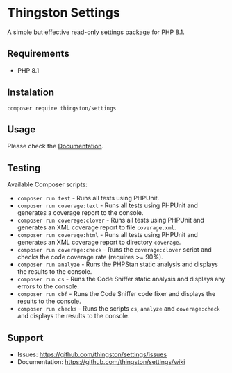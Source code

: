 # Thingston Settings

A simple but effective read-only settings package for PHP 8.1.

## Requirements

- PHP 8.1

## Instalation

`composer require thingston/settings`

## Usage

Please check the [Documentation](https://github.com/thingston/settings/wiki).

## Testing

Available Composer scripts:

- `composer run test` - Runs all tests using PHPUnit.
- `composer run coverage:text` - Runs all tests using PHPUnit and generates a coverage report to the console.
- `composer run coverage:clover` - Runs all tests using PHPUnit and generates an XML coverage report to file `coverage.xml`.
- `composer run coverage:html` - Runs all tests using PHPUnit and generates an XML coverage report to directory `coverage`.
- `composer run coverage:check` - Runs the `coverage:clover` script and checks the code coverage rate (requires >= 90%).
- `composer run analyze` - Runs the PHPStan static analysis and displays the results to the console.
- `composer run cs` - Runs the Code Sniffer static analysis and displays any errors to the console.
- `composer run cbf` - Runs the Code Sniffer code fixer and displays the results to the console.
- `composer run checks` - Runs the scripts `cs`, `analyze` and `coverage:check` and displays the results to the console.

## Support

- Issues: https://github.com/thingston/settings/issues
- Documentation: https://github.com/thingston/settings/wiki